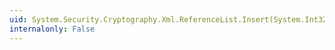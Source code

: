 ```yaml
---
uid: System.Security.Cryptography.Xml.ReferenceList.Insert(System.Int32,System.Object)
internalonly: False
---
```

